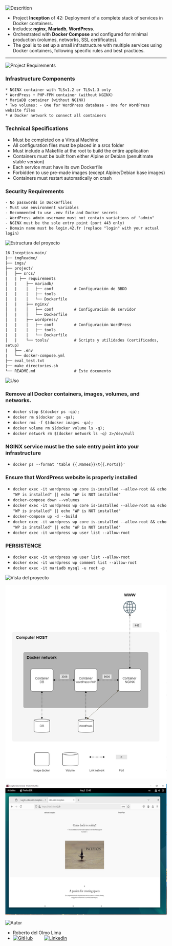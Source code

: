 ![Descrition](https://img.shields.io/badge/Description-blue?style=for-the-badge)

- Project **Inception** of 42:  Deployment of a complete stack of services in Docker containers.
- Includes: **nginx**, **Mariadb**, **WordPress**.  
- Orchestrated with **Docker Compose** and configured for minimal production (volumes, networks, SSL certificates).
- The goal is to set up a small infrastructure with multiple services using Docker containers, following specific rules and best practices.

---

![Project Requirements](https://img.shields.io/badge/Project_Requirements-green?style=for-the-badge)

### Infrastructure Components

    * NGINX container with TLSv1.2 or TLSv1.3 only
    * WordPress + PHP-FPM container (without NGINX)
    * MariaDB container (without NGINX)
    * Two volumes: - One for WordPress database - One for WordPress website files
    * A Docker network to connect all containers

### Technical Specifications

   - Must be completed on a Virtual Machine
   - All configuration files must be placed in a srcs folder
   - Must include a Makefile at the root to build the entire application
   - Containers must be built from either Alpine or Debian (penultimate stable version)
   - Each service must have its own Dockerfile
   - Forbidden to use pre-made images (except Alpine/Debian base images)
   - Containers must restart automatically on crash

### Security Requirements

    - No passwords in Dockerfiles
    - Must use environment variables
    - Recommended to use .env file and Docker secrets
    - WordPress admin username must not contain variations of "admin"
    - NGINX must be the sole entry point (port 443 only)
    - Domain name must be login.42.fr (replace "login" with your actual login)

![Estructura del proyecto](https://img.shields.io/badge/Estructura-orange?style=for-the-badge)

```text
16.Inception-main/
├── imgReadme/
├── imgs/
├── project/
│   ├── srcs/
|   | ├── requirements
│   |    ├── mariadb/
│   |    │   ├── conf         # Configuración de BBDD
│   |    │   ├── tools           
│   |    │   └── Dockerfile
│   |    ├── nginx/
│   |    │   ├── conf         # Configuración de servidor
│   |    │   └── Dockerfile
│   |    ├── wordpress/
│   |    │   ├── conf         # Configuración WordPress
│   |    │   ├── tools           
│   |    │   └── Dockerfile
│   |    └── tools/           # Scripts y utilidades (certificados, setup)
|   ├── .env
|   └── docker-compose.yml
├── eval_test.txt
├── make_directories.sh
└── README.md                 # Este documento
```

![Uso](https://img.shields.io/badge/Uso-blue?style=for-the-badge)
### Remove all Docker containers, images, volumes, and networks. 

  -  `docker stop $(docker ps -qa);`
  -  `docker rm $(docker ps -qa);`
  -  `docker rmi -f $(docker images -qa);`
  -  `docker volume rm $(docker volume ls -q);`
  -  `docker network rm $(docker network ls -q) 2>/dev/null`

### NGINX service must be the sole entry point into your infrastructure

  -  `docker ps --format 'table {{.Names}}\t{{.Ports}}'`

### Ensure that WordPress website is properly installed

  -  `docker exec -it wordpress wp core is-installed --allow-root && echo "WP is installed" || echo "WP is NOT installed"`
  -  `docker-compose down --volumes`
  -  `docker exec -it wordpress wp core is-installed --allow-root && echo "WP is installed" || echo "WP is NOT installed"`
  -  `docker-compose up -d --build`
  -  `docker exec -it wordpress wp core is-installed --allow-root && echo "WP is installed" || echo "WP is NOT installed"`
  -  `docker exec -it wordpress wp user list --allow-root`

### PERSISTENCE

  -  `docker exec -it wordpress wp user list --allow-root`
  -  `docker exec -it wordpress wp comment list --allow-root`
  -  `docker exec -it mariadb mysql -u root -p`

![Vista del proyecto](https://img.shields.io/badge/Vista_del_proyecto-magenta?style=for-the-badge)

<p align="center">        
  <img src="imgReadme/img1.png" alt="Vista del proyecto" width="650"/>
</p>
<p align="center">        
  <img src="imgReadme/img2.png" alt="Vista del proyecto" width="650"/>
</p>

![Autor](https://img.shields.io/badge/Autor-red?style=for-the-badge)

- Roberto del Olmo Lima
- [![GitHub](https://img.shields.io/badge/GitHub-Profile-informational?style=for-the-badge&logo=github&logoColor=white&color=181717)](https://github.com/legrol)
 &nbsp;&nbsp;&nbsp;&nbsp;&nbsp;&nbsp;&nbsp;&nbsp;[![LinkedIn](https://img.shields.io/badge/LinkedIn-0077B5?style=for-the-badge&logo=linkedin&logoColor=white)](https://www.linkedin.com/in/roberto-del-olmo-731746245)

